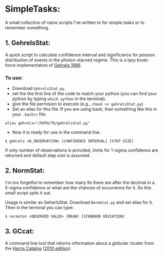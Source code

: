 # SimpleTasks:
A small collection of naive scripts I've written to for simple tasks or to remember something.

## 1. GehrelsStat:
A quick script to calculate confidence interval and significance for poisson distribution of events in the photon-starved regime. This is a lazy brute-force implementation of [Gehrels 1986](http://adsabs.harvard.edu/abs/1986ApJ...303..336G).

### To use: 
* Download `GehrelsStat.py`.
* set the  the first line of the code to match your python (you can find your python by typing `which python` in the terminal).
* give the file permision to execute (e.g., `chmod +x gehrelsStat.py`)
* Set an alias for this file:
If you are using bash, then something like this in your `.bashrc` file:

`
alias gehrels="/PATH/TO/gehrelsStat.py"
`

* Now it is ready for use in the command line.

`
$ gehrels <N_OBSERVATION> [CONFIDENCE INTERVAL] [STEP SIZE]
`

If only number of observations is provided, limits for 1-sigma confidence are returned and default step size is assumed.

## 2. NormStat:
I'm too forgetful to remember how many 9s there are after the decimal in a 5-sigma confidence or what are the chances of occurrence for it. So this small script spits it out.

Usage is similar as GeherlsStat. Download `NormStat.py` and set alias for it. Then in the terminal you can type:

`
$ normstat <OBSERVED VALUE> [MEAN] [STANDARD DEVIATION]
`

## 3. GCcat:
A command line tool that returns information about a globular cluster from the [Harris Catalog](http://adsabs.harvard.edu/abs/1996AJ....112.1487H) ([2010 edition](http://www.physics.mcmaster.ca/~harris/Databases.html)).
